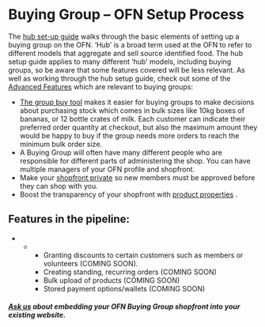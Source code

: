 # Buying Group – OFN Setup Process



The [hub set-up guide](/hubs-set-up-guide.md) walks through the basic elements of setting up a buying group on the OFN. ‘Hub’ is a broad term used at the OFN to refer to different models that aggregate and sell source identified food. The hub setup guide applies to many different ‘hub’ models, including buying groups, so be aware that some features covered will be less relevant. As well as working through the hub setup guide, check out some of the [Advanced Features](/advanced-features.md) which are relevant to buying groups:

* [The group buy tool](/group-buy.md)
  makes it easier for buying groups to make decisions about purchasing stock which comes in bulk sizes like 10kg boxes of bananas, or 12 bottle crates of milk. Each customer can indicate their preferred order quantity at checkout, but also the maximum amount they would be happy to buy if the group needs more orders to reach the minimum bulk order size.
* A Buying Group will often have many different people who are responsible for different parts of administering the shop. You can have multiple managers of your OFN profile and shopfront.
* Make your
  [shopfront private](/private-shopfront.md)
  so new members must be approved before they can shop with you.
* Boost the transparency of your shopfront with 
  [product properties](/product-properties.md)
  .

## Features in the pipeline:

* * * Granting discounts to certain customers such as members or volunteers \(COMING SOON\).
    * Creating standing, recurring orders \(COMING SOON\)
    * Bulk upload of products \(COMING SOON\)
    * Stored payment options/wallets \(COMING SOON\)

##### [Ask us](mailto:hello@openfoodnetwork.org) about embedding your OFN Buying Group shopfront into your existing website.



